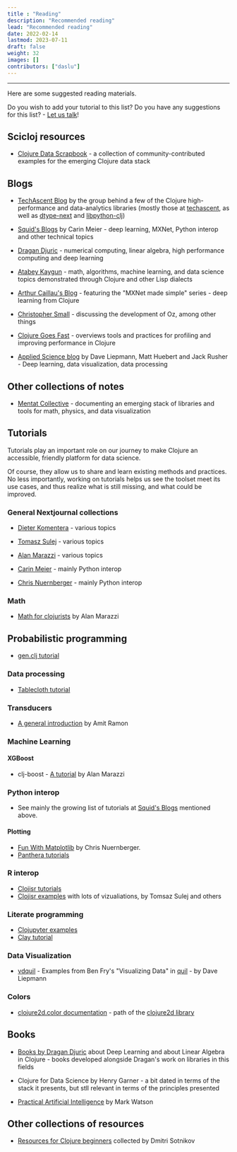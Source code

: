 ```yaml
---
title : "Reading"
description: "Recommended reading"
lead: "Recommended reading"
date: 2022-02-14
lastmod: 2023-07-11
draft: false
weight: 32
images: []
contributors: ["daslu"]
---
```


-----------------------------------------------------------------------------------------

Here are some suggested reading materials.

Do you wish to add your tutorial to this list? Do you have any suggestions for this list? - [Let us talk](../../community/contact)!

## Scicloj resources
- [Clojure Data Scrapbook](https://scicloj.github.io/clojure-data-scrapbook/) - a collection of community-contributed examples for the emerging Clojure data stack


## Blogs

- [TechAscent Blog](https://techascent.com/blog/) by the group behind a few of the Clojure high-performance and data-analytics libraries (mostly those at [techascent](https://github.com/techascent/), as well as [dtype-next](https://github.com/cnuernber/dtype-next) and [libpython-clj](https://github.com/clj-python/libpython-clj))

- [Squid's Blogs](https://gigasquidsoftware.com) by Carin Meier - deep learning, MXNet, Python interop and other technical topics

- [Dragan Djuric](https://dragan.rocks) - numerical computing, linear algebra, high performance computing and deep learning

- [Atabey Kaygun](https://kaygun.github.io/) - math, algorithms, machine learning, and data science topics demonstrated through Clojure and other Lisp dialects

- [Arthur Caillau's Blog](https://arthurcaillau.com/blog/) - featuring the "MXNet made simple" series - deep learning from Clojure

- [Christopher Small](http://metasoarous.com/blog) - discussing the development of Oz, among other things

- [Clojure Goes Fast](http://clojure-goes-fast.com/blog/) - overviews tools and practices for profiling and improving performance in Clojure

- [Applied Science blog](http://www.appliedscience.studio/articles/index.html) by Dave Liepmann, Matt Huebert and Jack Rusher - Deep learning, data visualization, data processing

## Other collections of notes

- [Mentat Collective](https://github.com/mentat-collective) - documenting an emerging stack of libraries and tools for math, physics, and data visualization

## Tutorials 

Tutorials play an important role on our journey to make Clojure an accessible, friendly platform for data science.

Of course, they allow us to share and learn existing methods and practices. No less importantly, working on tutorials helps us see the toolset meet its use cases, and thus realize what is still missing, and what could be improved.

### General Nextjournal collections

- [Dieter Komentera](https://nextjournal.com/kommen) - various topics

- [Tomasz Sulej](https://nextjournal.com/generateme/) - various topics

- [Alan Marazzi](https://nextjournal.com/alan/) - various topics

- [Carin Meier](https://nextjournal.com/gigasquid) - mainly Python interop

- [Chris Nuernberger](https://nextjournal.com/chrisn) - mainly Python interop

### Math
- [Math for clojurists](https://alanmarazzi.gitlab.io/blog/posts/2020-3-23-math-for-clojurists/) by Alan Marazzi

## Probabilistic programming
- [gen.clj tutorial](https://inferenceql.github.io/gen.clj/)

### Data processing
- [Tablecloth tutorial](https://scicloj.github.io/tablecloth/)

### Transducers
- [A general introduction](https://nbviewer.jupyter.org/github/amitramon/clojure-keynotes/blob/master/notebooks/transducers.ipynb) by Amit Ramon
 
### Machine Learning
#### XGBoost
- clj-boost - [A tutorial](https://towardsdatascience.com/machine-learning-clojure-xgboost-clj-boost-e0d1339df1e1) by Alan Marazzi

### Python interop
- See mainly the growing list of tutorials at [Squid's Blogs](https://gigasquidsoftware.com) mentioned above.

#### Plotting
- [Fun With Matplotlib](https://nextjournal.com/chrisn/fun-with-matplotlib) by Chris Nuernberger.
- [Panthera tutorials](https://github.com/alanmarazzi/panthera#examples)

### R interop
- [Clojisr tutorials](https://github.com/scicloj/clojisr#tutorials)
- [Clojisr examples](https://github.com/scicloj/clojisr-examples) with lots of vizualiations, by Tomsaz Sulej and others

### Literate programming
- [Clojupyter examples](https://github.com/clojupyter/clojupyter/tree/master/examples)
- [Clay tutorial](https://scicloj.github.io/clay/)

### Data Visualization
- [vdquil](https://github.com/daveliepmann/vdquil) - Examples from Ben Fry's "Visualizing Data" in [quil](https://github.com/quil/quil) - by Dave Liepmann

### Colors
- [clojure2d.color documentation](https://clojure2d.github.io/clojure2d/docs/notebooks/notebooks/color.html) - path of the [clojure2d library](https://github.com/Clojure2D/clojure2d)

## Books

- [Books by Dragan Djuric](https://dragan.rocks/articles/19/Judge-a-clojure-programming-book-by-its-cover) about Deep Learning and about Linear Algebra in Clojure - books developed alongside Dragan's work on libraries in this fields

- Clojure for Data Science by Henry Garner - a bit dated in terms of the stack it presents, but stll relevant in terms of the principles presented

- [Practical Artificial Intelligence](https://leanpub.com/clojureai) by Mark Watson

## Other collections of resources

- [Resources for Clojure beginners](https://gist.github.com/yogthos/be323be0361c589570a6da4ccc85f58f) collected by Dmitri Sotnikov

